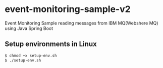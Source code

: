 # event-monitoring-sample-v2
 Event Monitoring Sample reading messages from IBM MQ(Webshere MQ) using Java Spring Boot

## Setup environments in Linux
```bash
$ chmod +x setup-env.sh
$ ./setup-env.sh
```